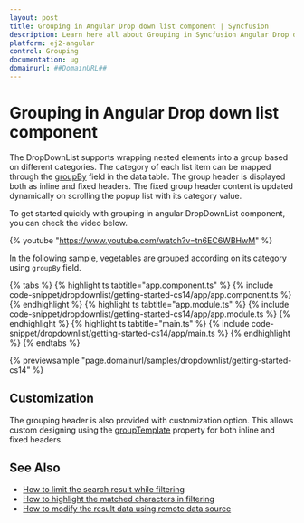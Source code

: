 ```yaml
---
layout: post
title: Grouping in Angular Drop down list component | Syncfusion
description: Learn here all about Grouping in Syncfusion Angular Drop down list component of Syncfusion Essential JS 2 and more.
platform: ej2-angular
control: Grouping 
documentation: ug
domainurl: ##DomainURL##
---
```


# Grouping in Angular Drop down list component

The DropDownList supports wrapping nested elements into a group based on different categories. The category of each list item can be mapped through the [groupBy](https://ej2.syncfusion.com/angular/documentation/api/drop-down-list/#fields) field in the data table. The group header is displayed both as inline and fixed headers. The fixed group header content is updated dynamically on scrolling the popup list with its category value.

To get started quickly with grouping in angular DropDownList component, you can check the video below.

{% youtube "https://www.youtube.com/watch?v=tn6EC6WBHwM" %}

In the following sample, vegetables are grouped according on its category using `groupBy` field.

{% tabs %}
{% highlight ts tabtitle="app.component.ts" %}
{% include code-snippet/dropdownlist/getting-started-cs14/app/app.component.ts %}
{% endhighlight %}
{% highlight ts tabtitle="app.module.ts" %}
{% include code-snippet/dropdownlist/getting-started-cs14/app/app.module.ts %}
{% endhighlight %}
{% highlight ts tabtitle="main.ts" %}
{% include code-snippet/dropdownlist/getting-started-cs14/app/main.ts %}
{% endhighlight %}
{% endtabs %}
  
{% previewsample "page.domainurl/samples/dropdownlist/getting-started-cs14" %}

## Customization

The grouping header is also provided with customization option. This allows custom designing using the [groupTemplate](https://ej2.syncfusion.com/angular/documentation/api/drop-down-list/#grouptemplate) property for both inline and fixed headers.

## See Also

* [How to limit the search result while filtering](./how-to/search-on-filtering/)
* [How to highlight the matched characters in filtering](./how-to/highlight-filtering/)
* [How to modify the result data using remote data source](./how-to/modify-data/)